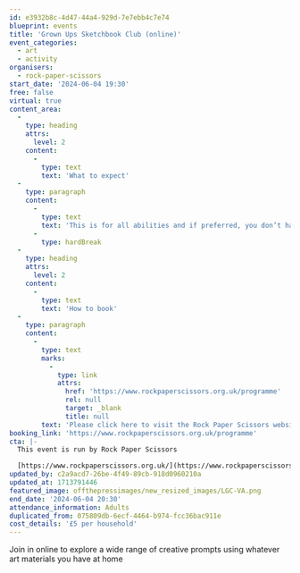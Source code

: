 ```yaml
---
id: e3932b8c-4d47-44a4-929d-7e7ebb4c7e74
blueprint: events
title: 'Grown Ups Sketchbook Club (online)'
event_categories:
  - art
  - activity
organisers:
  - rock-paper-scissors
start_date: '2024-06-04 19:30'
free: false
virtual: true
content_area:
  -
    type: heading
    attrs:
      level: 2
    content:
      -
        type: text
        text: 'What to expect'
  -
    type: paragraph
    content:
      -
        type: text
        text: 'This is for all abilities and if preferred, you don’t have to be visible or contribute in any way if you choose. Everybody is welcome!'
      -
        type: hardBreak
  -
    type: heading
    attrs:
      level: 2
    content:
      -
        type: text
        text: 'How to book'
  -
    type: paragraph
    content:
      -
        type: text
        marks:
          -
            type: link
            attrs:
              href: 'https://www.rockpaperscissors.org.uk/programme'
              rel: null
              target: _blank
              title: null
        text: 'Please click here to visit the Rock Paper Scissors website and book your place.'
booking_link: 'https://www.rockpaperscissors.org.uk/programme'
cta: |-
  This event is run by Rock Paper Scissors

  [https://www.rockpaperscissors.org.uk/](https://www.rockpaperscissors.org.uk/)
updated_by: c2a9acd7-26be-4f49-89cb-918d0960210a
updated_at: 1713791446
featured_image: offthepressimages/new_resized_images/LGC-VA.png
end_date: '2024-06-04 20:30'
attendance_information: Adults
duplicated_from: 075809db-6ecf-4464-b974-fcc36bac911e
cost_details: '£5 per household'
---
```

Join in online to explore a wide range of creative prompts using whatever art materials you have at home